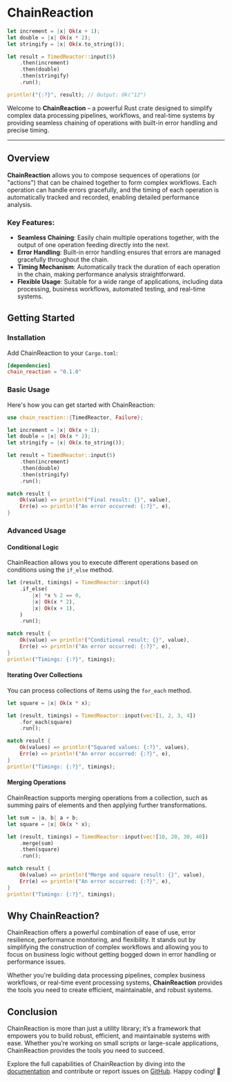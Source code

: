 # ChainReaction

```rust
let increment = |x| Ok(x + 1);
let double = |x| Ok(x * 2);
let stringify = |x| Ok(x.to_string());

let result = TimedReactor::input(5)
    .then(increment)
    .then(double)
    .then(stringify)
    .run();

println!("{:?}", result); // Output: Ok("12")
```

Welcome to **ChainReaction** – a powerful Rust crate designed to simplify complex data processing pipelines, workflows, and real-time systems by providing seamless chaining of operations with built-in error handling and precise timing.

---

## Overview

**ChainReaction** allows you to compose sequences of operations (or "actions") that can be chained together to form complex workflows. Each operation can handle errors gracefully, and the timing of each operation is automatically tracked and recorded, enabling detailed performance analysis.

### Key Features:
- **Seamless Chaining**: Easily chain multiple operations together, with the output of one operation feeding directly into the next.
- **Error Handling**: Built-in error handling ensures that errors are managed gracefully throughout the chain.
- **Timing Mechanism**: Automatically track the duration of each operation in the chain, making performance analysis straightforward.
- **Flexible Usage**: Suitable for a wide range of applications, including data processing, business workflows, automated testing, and real-time systems.

## Getting Started

### Installation

Add ChainReaction to your `Cargo.toml`:

```toml
[dependencies]
chain_reaction = "0.1.0"
```

### Basic Usage

Here's how you can get started with ChainReaction:

```rust
use chain_reaction::{TimedReactor, Failure};

let increment = |x| Ok(x + 1);
let double = |x| Ok(x * 2);
let stringify = |x| Ok(x.to_string());

let result = TimedReactor::input(5)
    .then(increment)
    .then(double)
    .then(stringify)
    .run();

match result {
    Ok(value) => println!("Final result: {}", value),
    Err(e) => println!("An error occurred: {:?}", e),
}
```

### Advanced Usage

#### Conditional Logic

ChainReaction allows you to execute different operations based on conditions using the `if_else` method.

```rust
let (result, timings) = TimedReactor::input(4)
    .if_else(
        |x| *x % 2 == 0,
        |x| Ok(x * 2),
        |x| Ok(x + 1),
    )
    .run();

match result {
    Ok(value) => println!("Conditional result: {}", value),
    Err(e) => println!("An error occurred: {:?}", e),
}
println!("Timings: {:?}", timings);
```

#### Iterating Over Collections

You can process collections of items using the `for_each` method.

```rust
let square = |x| Ok(x * x);

let (result, timings) = TimedReactor::input(vec![1, 2, 3, 4])
    .for_each(square)
    .run();

match result {
    Ok(values) => println!("Squared values: {:?}", values),
    Err(e) => println!("An error occurred: {:?}", e),
}
println!("Timings: {:?}", timings);
```

#### Merging Operations

ChainReaction supports merging operations from a collection, such as summing pairs of elements and then applying further transformations.

```rust
let sum = |a, b| a + b;
let square = |x| Ok(x * x);

let (result, timings) = TimedReactor::input(vec![10, 20, 30, 40])
    .merge(sum)
    .then(square)
    .run();

match result {
    Ok(value) => println!("Merge and square result: {}", value),
    Err(e) => println!("An error occurred: {:?}", e),
}
println!("Timings: {:?}", timings);
```

## Why ChainReaction?

ChainReaction offers a powerful combination of ease of use, error resilience, performance monitoring, and flexibility. It stands out by simplifying the construction of complex workflows and allowing you to focus on business logic without getting bogged down in error handling or performance issues.

Whether you're building data processing pipelines, complex business workflows, or real-time event processing systems, **ChainReaction** provides the tools you need to create efficient, maintainable, and robust systems.

## Conclusion

ChainReaction is more than just a utility library; it’s a framework that empowers you to build robust, efficient, and maintainable systems with ease. Whether you’re working on small scripts or large-scale applications, ChainReaction provides the tools you need to succeed.

Explore the full capabilities of ChainReaction by diving into the [documentation](https://docs.rs/chain_reaction) and contribute or report issues on [GitHub](https://github.com/incredimo/chain_reaction). Happy coding! 🚀